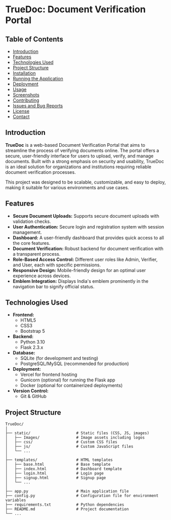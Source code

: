# TrueDoc: Document Verification Portal

## Table of Contents

- [Introduction](#introduction)
- [Features](#features)
- [Technologies Used](#technologies-used)
- [Project Structure](#project-structure)
- [Installation](#installation)
- [Running the Application](#running-the-application)
- [Deployment](#deployment)
- [Usage](#usage)
- [Screenshots](#screenshots)
- [Contributing](#contributing)
- [Issues and Bug Reports](#issues-and-bug-reports)
- [License](#license)
- [Contact](#contact)

## Introduction

**TrueDoc** is a web-based Document Verification Portal that aims to streamline the process of verifying documents online. The portal offers a secure, user-friendly interface for users to upload, verify, and manage documents. Built with a strong emphasis on security and usability, TrueDoc is an ideal solution for organizations and institutions requiring reliable document verification processes.

This project was designed to be scalable, customizable, and easy to deploy, making it suitable for various environments and use cases.

## Features

- **Secure Document Uploads:** Supports secure document uploads with validation checks.
- **User Authentication:** Secure login and registration system with session management.
- **Dashboard:** A user-friendly dashboard that provides quick access to all the core features.
- **Document Verification:** Robust backend for document verification with a transparent process.
- **Role-Based Access Control:** Different user roles like Admin, Verifier, and User, each with specific permissions.
- **Responsive Design:** Mobile-friendly design for an optimal user experience across devices.
- **Emblem Integration:** Displays India's emblem prominently in the navigation bar to signify official status.

## Technologies Used

- **Frontend:**
  - HTML5
  - CSS3
  - Bootstrap 5
- **Backend:**
  - Python 3.10
  - Flask 2.3.x
- **Database:**
  - SQLite (for development and testing)
  - PostgreSQL/MySQL (recommended for production)
- **Deployment:**
  - Vercel for frontend hosting
  - Gunicorn (optional) for running the Flask app
  - Docker (optional for containerized deployments)
- **Version Control:**
  - Git & GitHub

## Project Structure

```plaintext
TrueDoc/
│
├── static/                    # Static files (CSS, JS, images)
│   ├── Images/                # Image assets including logos
│   ├── css/                   # Custom CSS files
│   ├── js/                    # Custom JavaScript files
│   └── ...
│
├── templates/                 # HTML templates
│   ├── base.html              # Base template
│   ├── index.html             # Dashboard template
│   ├── login.html             # Login page
│   ├── signup.html            # Signup page
│   └── ...
│
├── app.py                     # Main application file
├── config.py                  # Configuration file for environment variables
├── requirements.txt           # Python dependencies
├── README.md                  # Project documentation
└── ...
